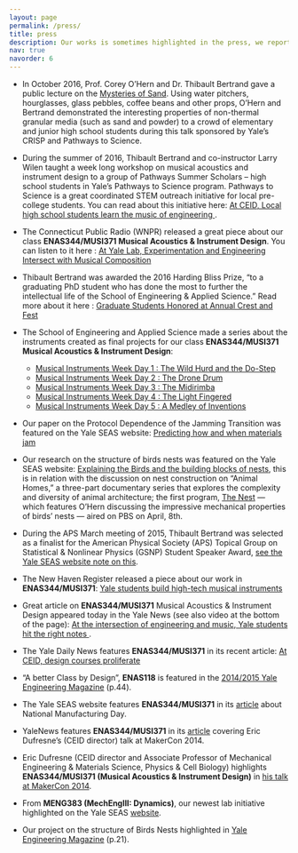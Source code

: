 ```yaml
---
layout: page
permalink: /press/
title: press
description: Our works is sometimes highlighted in the press, we report these here!
nav: true
navorder: 6
---
```


* In October 2016, Prof. Corey O’Hern and Dr. Thibault Bertrand gave a public lecture on the <a href="https://seas.yale.edu/news-events/news/ohern-and-bertrand-explain-mysteries-sand-video" > Mysteries of Sand</a>. Using water pitchers, hourglasses, glass pebbles, coffee beans and other props, O’Hern and Bertrand demonstrated the interesting properties of non-thermal granular media (such as sand and powder) to a crowd of elementary and junior high school students during this talk sponsored by Yale’s CRISP and Pathways to Science.

* During the summer of 2016, Thibault Bertrand and co-instructor Larry Wilen taught a week long workshop on musical acoustics and instrument design to a group of Pathways Summer Scholars – high school students in Yale’s Pathways to Science program. Pathways to Science is a great coordinated STEM outreach initiative for local pre-college students. You can read about this initiative here: <a href="https://seas.yale.edu/news-events/news/ceid-local-high-school-students-learn-music-engineering"> At CEID, Local high school students learn the music of engineering </a>.

* The Connecticut Public Radio (WNPR) released a great piece about our class <strong>ENAS344/MUSI371 Musical Acoustics & Instrument Design</strong>. You can listen to it here :  <a href="https://www.wnpr.org/post/yale-lab-experimentation-and-engineering-intersect-musical-composition#stream/0"> At Yale Lab, Experimentation and Engineering Intersect with Musical Composition</a>

* Thibault Bertrand was awarded the 2016 Harding Bliss Prize, “to a graduating PhD student who has done the most to further the intellectual life of the School of Engineering & Applied Science.” Read more about it here : <a href="https://seas.yale.edu/news-events/news/graduate-students-honored-annual-crest-fest">Graduate Students Honored at Annual Crest and Fest</a>

* The School of Engineering and Applied Science made a series about the instruments created as final projects for our class <strong>ENAS344/MUSI371 Musical Acoustics & Instrument Design</strong>: 
   * <a href="https://seas.yale.edu/news-events/news/musical-instruments-week-day-1-wild-hurd-and-do-step-video"> Musical Instruments Week Day 1 : The Wild Hurd and the Do-Step </a>
   * <a href="http://seas.yale.edu/news-events/news/musical-instruments-week-day-2-drone-drum-video"> Musical Instruments Week Day 2 : The Drone Drum </a>
   * <a href="http://seas.yale.edu/news-events/news/musical-instruments-week-day-3-midirimba-video"> Musical Instruments Week Day 3 : The Midirimba </a>
   * <a href="http://seas.yale.edu/news-events/news/musical-instruments-week-day-3-midirimba-video"> Musical Instruments Week Day 4 : The Light Fingered </a>
   * <a href="http://seas.yale.edu/news-events/news/musical-instruments-week-day-5-medley-inventions"> Musical Instruments Week Day 5 : A Medley of Inventions </a>

* Our paper on the Protocol Dependence of the Jamming Transition was featured on the Yale SEAS website: <a href="https://seas.yale.edu/news-events/news/predicting-how-and-when-materials-jam">Predicting how and when materials jam</a>

* Our research on the structure of birds nests was featured on the Yale SEAS website: <a href="http://seas.yale.edu/news-events/news/explaining-birds-and-building-blocks">Explaining the Birds and the building blocks of nests</a>, this is in relation with the discussion on nest construction on “Animal Homes,” a three-part documentary series that explores the complexity and diversity of animal architecture; the first program, <a href="http://www.pbs.org/wnet/nature/animal-homes-the-nest-full-episode/11868/">The Nest</a> — which features O’Hern discussing the impressive mechanical properties of birds’ nests — aired on PBS on April, 8th.

* During the APS March meeting of 2015, Thibault Bertrand was selected as a finalist for the American Physical Society (APS) Topical Group on Statistical & Nonlinear Physics (GSNP) Student Speaker Award, <a href="http://seas.yale.edu/news-events/news/doctoral-student-named-finalist-aps-student-speaker-award">see the Yale SEAS website note on this</a>. 

* The New Haven Register released a piece about our work in <strong>ENAS344/MUSI371</strong>: <a href="http://www.nhregister.com/arts-and-entertainment/20141220/yale-students-build-high-tech-musical-instruments">Yale students build high-tech musical instruments</a>

* Great article on <strong>ENAS344/MUSI371</strong> Musical Acoustics & Instrument Design appeared today in the Yale News (see also video at the bottom of the page): <a href="http://news.yale.edu/2015/01/15/intersection-engineering-and-music-yale-students-hit-right-notes"> At the intersection of engineering and music, Yale students hit the right notes </a>.

* The Yale Daily News features <strong>ENAS344/MUSI371</strong> in its recent article: <a href="http://yaledailynews.com/blog/2015/02/05/at-ceid-design-courses-proliferate/"> At CEID, design courses proliferate </a>

* “A better Class by Design”, <strong>ENAS118</strong> is featured in the <a href="http://yaleseas.com/magazine/issues/2014-15/">2014/2015 Yale Engineering Magazine</a> (p.44).

* The Yale SEAS website features <strong>ENAS344/MUSI371</strong> in its <a href="http://seas.yale.edu/news-events/news/students-celebrate-manufacturing-creativity-and-fun">article</a> about National Manufacturing Day.

* YaleNews features <strong>ENAS344/MUSI371</strong> in its <a href="http://news.yale.edu/2014/09/18/think-meets-make-yale-engineer-argues-diverse-creativity-2014-makercon">article</a> covering Eric Dufresne’s (CEID director) talk at MakerCon 2014.

* Eric Dufresne (CEID director and Associate Professor of Mechanical Engineering & Materials Science, Physics & Cell Biology) highlights <strong>ENAS344/MUSI371 (Musical Acoustics & Instrument Design)</strong> in <a href="https://www.youtube.com/watch?v=hAgVpaK_LUA">his talk at MakerCon 2014</a>.

* From <strong>MENG383 (MechEngIII: Dynamics)</strong>, our newest lab initiative highlighted on the Yale SEAS <a href="http://seas.yale.edu/news-events/news/engineering-beautiful-music-together">website</a>.

* Our project on the structure of Birds Nests highlighted in <a href="http://seas.yale.edu/sites/default/files/Yale_SEAS_2011_Publication.pdf">Yale Engineering Magazine</a> (p.21).
